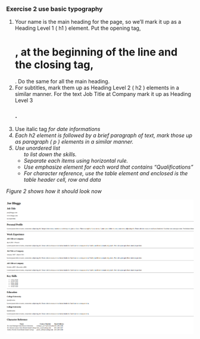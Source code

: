 ### Exercise 2 use basic typography
1. Your name is the main heading for the page, so we’ll mark it up as a Heading Level 1 ( h1 )
element. Put the opening tag, <h1> , at the beginning of the line and the closing tag, </h1>. Do the same for all the main heading.
2. For subtitles, mark them up as Heading Level 2 ( h2 ) elements in a similar manner. For the text Job Title at Company mark it up as Heading Level 3 <h3>.
3. Use italic tag <i> for date informations
4. Each h2 element is followed by a brief paragraph of text, mark those up as paragraph ( p ) elements in a similar manner.
5. Use unordered list <ul> to list down the skills.
6. Separate each items using horizontal rule.
7. Use emphasize element for each word that contains “Qualifications”
8. For character reference, use the table element and enclosed is the table header cell, row and data

Figure 2 shows how it should look now

![Figure 2](/1stsem_23-24/activities/exercise2.png)

